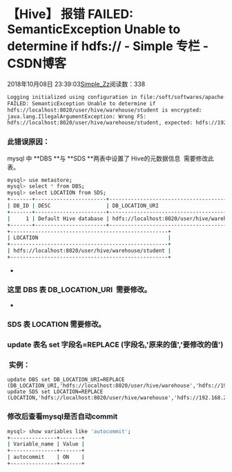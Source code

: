 # 【Hive】 报错 FAILED: SemanticException Unable to determine if hdfs:// - Simple 专栏 - CSDN博客
2018年10月08日 23:39:03[Simple_Zz](https://me.csdn.net/love284969214)阅读数：338
```bash
Logging initialized using configuration in file:/soft/softwares/apache-hive-1.2.1-bin/conf/hive-log4j.properties
FAILED: SemanticException Unable to determine if
hdfs://localhost:8020/user/hive/warehouse/student is encrypted: 
java.lang.IllegalArgumentException: Wrong FS: 
hdfs://localhost:8020/user/hive/warehouse/student, expected: hdfs://192.168.25.121:8020
```
### 此错误原因：
mysql 中 **DBS **与 **SDS **两表中设置了 Hive的元数据信息  需要修改此表。
```bash
mysql> use metastore;
mysql> select * from DBS;
mysql> select LOCATION from SDS; 
+-------+-----------------------+-------------------------------------------+---------+------------+------------+
| DB_ID | DESC                  | DB_LOCATION_URI                           | NAME    | OWNER_NAME | OWNER_TYPE |
+-------+-----------------------+-------------------------------------------+---------+------------+------------+
|     1 | Default Hive database | hdfs://localhost:8020/user/hive/warehouse | default | public     | ROLE       |
+-------+-----------------------+-------------------------------------------+---------+------------+------------+
+---------------------------------------------------+
| LOCATION                                          |
+---------------------------------------------------+
| hdfs://localhost:8020/user/hive/warehouse/student |
+---------------------------------------------------+
```
- 
### 这里 DBS 表 DB_LOCATION_URI  需要修改。 
- 
### SDS 表 LOCATION 需要修改。
### update 表名 set 字段名=REPLACE (字段名,'原来的值','要修改的值')
###  实例：
```
update DBS set DB_LOCATION_URI=REPLACE (DB_LOCATION_URI,'hdfs://localhost:8020/user/hive/warehouse','hdfs://192.168.25.121:8020/user/hive/warehouse');
update SDS set LOCATION=REPLACE (LOCATION,'hdfs://localhost:8020/user/hive/warehouse','hdfs://192.168.25.121:8020/user/hive/warehouse');
```
### 修改后查看mysql是否自动commit
```bash
mysql> show variables like 'autocommit';
+---------------+-------+
| Variable_name | Value |
+---------------+-------+
| autocommit    | ON    |
+---------------+-------+
```
